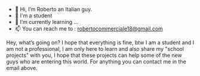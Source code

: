- 👋 Hi, I’m Roberto an Italian guy.
- 👀 I'm a student 
- 🌱 I’m currently learning ...
- 📫 You can reach me to : robertocommerciale18@gmail.com

Hey, what’s going on? I hope that everything is fine, btw I am a student and I am not a professional, I am only here to learn and also share my "school projects" 
with you, I hope that these projects can help some of the new guys who are entering this world.
For anything you can contact me in the email above. 
